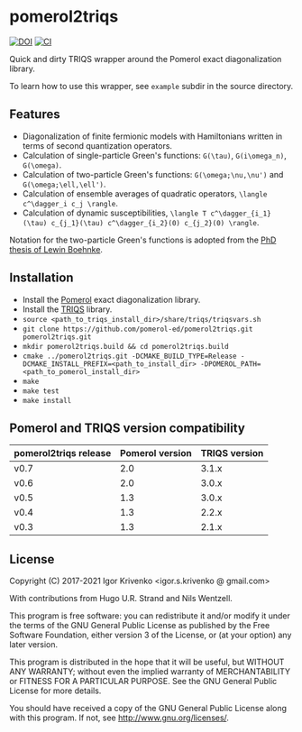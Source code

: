 pomerol2triqs
=============

[![DOI](https://zenodo.org/badge/DOI/10.5281/zenodo.5735413.svg)](https://doi.org/10.5281/zenodo.5735413)
[![CI](https://github.com/pomerol-ed/pomerol2triqs/actions/workflows/CI.yml/badge.svg)](https://github.com/pomerol-ed/pomerol2triqs/actions/workflows/CI.yml)


Quick and dirty TRIQS wrapper around the Pomerol exact diagonalization library.

To learn how to use this wrapper, see `example` subdir in the source directory.

Features
--------

* Diagonalization of finite fermionic models with Hamiltonians written in terms of second quantization operators.
* Calculation of single-particle Green's functions: `G(\tau)`, `G(i\omega_n)`, `G(\omega)`.
* Calculation of two-particle Green's functions: `G(\omega;\nu,\nu')` and `G(\omega;\ell,\ell')`.
* Calculation of ensemble averages of quadratic operators, `\langle c^\dagger_i c_j \rangle`.
* Calculation of dynamic susceptibilities, `\langle T c^\dagger_{i_1}(\tau) c_{j_1}(\tau) c^\dagger_{i_2}(0) c_{j_2}(0) \rangle`.

Notation for the two-particle Green's functions is adopted from the
[PhD thesis of Lewin Boehnke](http://ediss.sub.uni-hamburg.de/volltexte/2015/7325/pdf/Dissertation.pdf).

Installation
------------

- Install the [Pomerol](http://aeantipov.github.io/pomerol/) exact diagonalization library.
- Install the [TRIQS](http://triqs.github.io/triqs/latest/install.html) library.
- `source <path_to_triqs_install_dir>/share/triqs/triqsvars.sh`
- `git clone https://github.com/pomerol-ed/pomerol2triqs.git pomerol2triqs.git`
- `mkdir pomerol2triqs.build && cd pomerol2triqs.build`
- `cmake ../pomerol2triqs.git -DCMAKE_BUILD_TYPE=Release -DCMAKE_INSTALL_PREFIX=<path_to_install_dir> -DPOMEROL_PATH=<path_to_pomerol_install_dir>`
- `make`
- `make test`
- `make install`

Pomerol and TRIQS version compatibility
---------------------------------------

| pomerol2triqs release | Pomerol version | TRIQS version |
|-----------------------|-----------------|---------------|
| v0.7                  | 2.0             | 3.1.x         |
| v0.6                  | 2.0             | 3.0.x         |
| v0.5                  | 1.3             | 3.0.x         |
| v0.4                  | 1.3             | 2.2.x         |
| v0.3                  | 1.3             | 2.1.x         |

License
-------

Copyright (C) 2017-2021 Igor Krivenko <igor.s.krivenko @ gmail.com>

With contributions from Hugo U.R. Strand and Nils Wentzell.

This program is free software: you can redistribute it and/or modify
it under the terms of the GNU General Public License as published by
the Free Software Foundation, either version 3 of the License, or
(at your option) any later version.

This program is distributed in the hope that it will be useful,
but WITHOUT ANY WARRANTY; without even the implied warranty of
MERCHANTABILITY or FITNESS FOR A PARTICULAR PURPOSE.  See the
GNU General Public License for more details.

You should have received a copy of the GNU General Public License
along with this program.  If not, see <http://www.gnu.org/licenses/>.
